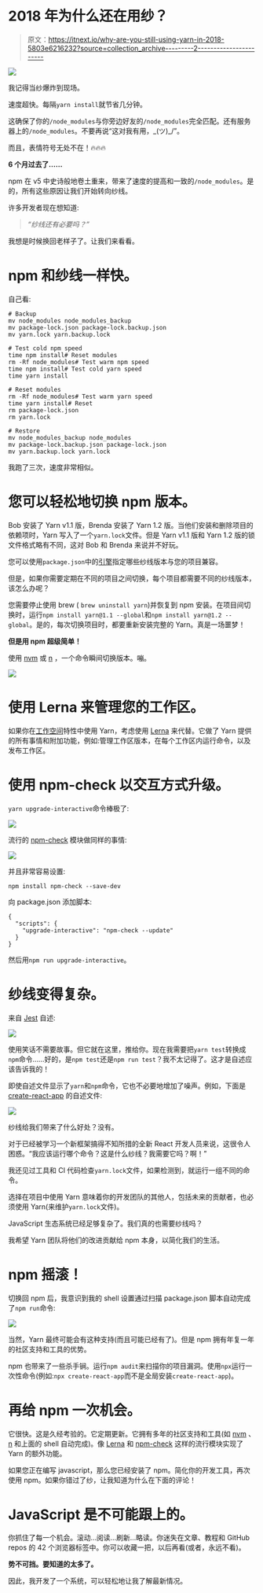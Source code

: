 # 2018 年为什么还在用纱？

> 原文：<https://itnext.io/why-are-you-still-using-yarn-in-2018-5803e6216232?source=collection_archive---------2----------------------->

![](img/115dbfe091c15bda4e526f4b82a9045d.png)

我记得当纱爆炸到现场。

速度超快。每隔`yarn install`就节省几分钟。

这确保了你的`/node_modules`与你旁边好友的`/node_modules`完全匹配。还有服务器上的`/node_modules`。不要再说“这对我有用，\_(ツ)_/”。

而且，表情符号无处不在！🔥🔥🔥

**6 个月过去了……**

npm 在 v5 中史诗般地卷土重来，带来了速度的提高和一致的`/node_modules`。是的，所有这些原因让我们开始转向纱线。

许多开发者现在想知道:

> *“纱线还有必要吗？”*

我想是时候换回老样子了。让我们来看看。

# npm 和纱线一样快。

自己看:

```
# Backup
mv node_modules node_modules_backup
mv package-lock.json package-lock.backup.json
mv yarn.lock yarn.backup.lock

# Test cold npm speed
time npm install# Reset modules
rm -Rf node_modules# Test warm npm speed
time npm install# Test cold yarn speed
time yarn install

# Reset modules
rm -Rf node_modules# Test warm yarn speed
time yarn install# Reset
rm package-lock.json
rm yarn.lock

# Restore
mv node_modules_backup node_modules
mv package-lock.backup.json package-lock.json
mv yarn.backup.lock yarn.lock
```

我跑了三次，速度非常相似。

# 您可以轻松地切换 npm 版本。

Bob 安装了 Yarn v1.1 版，Brenda 安装了 Yarn 1.2 版。当他们安装和删除项目的依赖项时，Yarn 写入了一个`yarn.lock`文件。但是 Yarn v1.1 版和 Yarn 1.2 版的锁文件格式略有不同，这对 Bob 和 Brenda 来说并不好玩。

您可以使用`package.json`中的[引擎](https://yarnpkg.com/lang/en/docs/package-json/#toc-engines)指定哪些纱线版本与您的项目兼容。

但是，如果你需要定期在不同的项目之间切换，每个项目都需要不同的纱线版本，该怎么办呢？

您需要停止使用 brew ( `brew uninstall yarn`)并恢复到 npm 安装。在项目间切换时，运行`npm install yarn@1.1 --global`和`npm install yarn@1.2 --global`。是的，每次切换项目时，都要重新安装完整的 Yarn。真是一场噩梦！

**但是用 npm 超级简单！**

使用 [nvm](https://github.com/creationix/nvm) 或 [n](https://github.com/tj/n) ，一个命令瞬间切换版本。嘣。

![](img/0ea24400d3e6f3cb3edd354bf26ac58a.png)

# 使用 Lerna 来管理您的工作区。

如果你在[工作空间](https://yarnpkg.com/lang/en/docs/workspaces/)特性中使用 Yarn，考虑使用 [Lerna](https://github.com/lerna/lerna/) 来代替。它做了 Yarn 提供的所有事情和附加功能，例如:管理工作区版本，在每个工作区内运行命令，以及发布工作区。

# 使用 npm-check 以交互方式升级。

`yarn upgrade-interactive`命令棒极了:

![](img/5e90904187631ad5a1ca4901cd708d78.png)

流行的 [npm-check](https://github.com/dylang/npm-check) 模块做同样的事情:

![](img/b5ba32cd16c260e8f3ef93466cc3ea52.png)

并且非常容易设置:

```
npm install npm-check --save-dev
```

向 package.json 添加脚本:

```
{
  "scripts": {
    "upgrade-interactive": "npm-check --update"
  }
}
```

然后用`npm run upgrade-interactive`。

# 纱线变得复杂。

来自 [Jest](https://github.com/facebook/jest) 自述:

![](img/3bd0f8f0e25483339e57abd758c393e9.png)

使用笑话不需要故事。但它就在这里，推给你。现在我需要把`yarn test`转换成`npm`命令……好的，是`npm test`还是`npm run test`？我不太记得了。这才是自述应该告诉我的！

即使自述文件显示了`yarn`和`npm`命令，它也不必要地增加了噪声。例如，下面是 [create-react-app](https://github.com/facebook/create-react-app) 的自述文件:

![](img/803b9466e697b3e4081e6b05c26e16b0.png)

纱线给我们带来了什么好处？没有。

对于已经被学习一个新框架搞得不知所措的全新 React 开发人员来说，这很令人困惑。“我应该运行哪个命令？这是什么纱线？我需要它吗？啊！”

我还见过工具和 CI 代码检查`yarn.lock`文件，如果检测到，就运行一组不同的命令。

选择在项目中使用 Yarn 意味着你的开发团队的其他人，包括未来的贡献者，也必须使用 Yarn(来维护`yarn.lock`文件)。

JavaScript 生态系统已经足够复杂了。我们真的也需要纱线吗？

我希望 Yarn 团队将他们的改进贡献给 npm 本身，以简化我们的生活。

# npm 摇滚！

切换回 npm 后，我意识到我的 shell 设置通过扫描 package.json 脚本自动完成了`npm run`命令:

![](img/01b2ac68fd8729a190b06fa0994a424a.png)

当然，Yarn 最终可能会有这种支持(而且可能已经有了)。但是 npm 拥有年复一年的社区支持和工具的优势。

npm 也带来了一些杀手锏。运行`npm audit`来扫描你的项目漏洞。使用`npx`运行一次性命令(例如:`npx create-react-app`而不是全局安装`create-react-app`)。

# **再给 npm 一次机会。**

它很快。这是久经考验的。它定期更新。它拥有多年的社区支持和工具(如 [nvm](https://github.com/creationix/nvm) 、 [n](https://github.com/tj/n) 和上面的 shell 自动完成)。像 [Lerna](https://github.com/lerna/lerna) 和 [npm-check](https://github.com/dylang/npm-check) 这样的流行模块实现了 Yarn 的额外功能。

如果您正在编写 javascript，那么您已经安装了 npm。简化你的开发工具，再次使用 npm。如果你错过了纱，让我知道为什么在下面的评论！

# JavaScript 是不可能跟上的。

你抓住了每一个机会。滚动…阅读…刷新…略读。你迷失在文章、教程和 GitHub repos 的 42 个浏览器标签中。你可以收藏一把，以后再看(或者，永远不看)。

**势不可挡。要知道的太多了。**

因此，我开发了一个系统，可以轻松地让我了解最新情况。